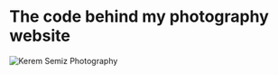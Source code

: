 # The code behind my photography website
![Kerem Semiz Photography](https://github.com/user-attachments/assets/84cae936-7706-4fec-80fd-441dcab909ae)
